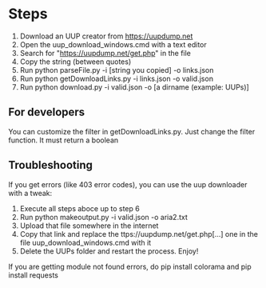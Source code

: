 # Steps
1. Download an UUP creator from https://uupdump.net
2. Open the uup_download_windows.cmd with a text editor
3. Search for "https://uupdump.net/get.php" in the file
4. Copy the string (between quotes)
5. Run python parseFile.py -i [string you copied] -o links.json
6. Run python getDownloadLinks.py -i links.json -o valid.json
7. Run python download.py -i valid.json -o [a dirname (example: UUPs)]

## For developers
You can customize the filter in getDownloadLinks.py. Just change the filter function. It must return a boolean

## Troubleshooting

If you get errors (like 403 error codes), you can use the uup downloader with a tweak:
1. Execute all steps aboce up to step 6
2. Run python makeoutput.py -i valid.json -o aria2.txt
3. Upload that file somewhere in the internet
4. Copy that link and replace the ttps://uupdump.net/get.php[...] one in the file uup_download_windows.cmd with it
5. Delete the UUPs folder and restart the process. Enjoy!

If you are getting module not found errors, do pip install colorama and pip install requests